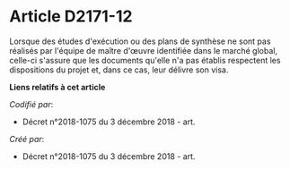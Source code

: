 # Article D2171-12

Lorsque des études d'exécution ou des plans de synthèse ne sont pas réalisés par l'équipe de maître d'œuvre identifiée dans
le marché global, celle-ci s'assure que les documents qu'elle n'a pas établis respectent les dispositions du projet et, dans
ce cas, leur délivre son visa.

**Liens relatifs à cet article**

_Codifié par_:

  - Décret n°2018-1075 du 3 décembre 2018 - art.

_Créé par_:

  - Décret n°2018-1075 du 3 décembre 2018 - art.
